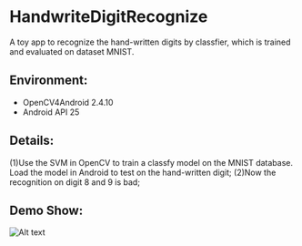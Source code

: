 # HandwriteDigitRecognize
A toy app to recognize the hand-written digits by classfier, which is trained and evaluated on dataset MNIST.

## Environment:
- OpenCV4Android 2.4.10
- Android API 25

## Details:
(1)Use the SVM in OpenCV to train a classfy model on the MNIST database. Load the model in Android to test on the hand-written digit;
(2)Now the recognition on digit 8 and 9 is bad;

## Demo Show:


![Alt text](https://github.com/wblgers/OpenCV_Android_Plus/blob/master/picture/HandwriteDigitRecognize.gif)
